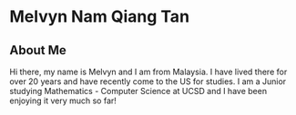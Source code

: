# Melvyn Nam Qiang Tan
## About Me
Hi there, my name is Melvyn and I am from Malaysia. I have lived there for over 20 years and have recently come to the US for studies.
I am a Junior studying Mathematics - Computer Science at UCSD and I have been enjoying it very much so far!


